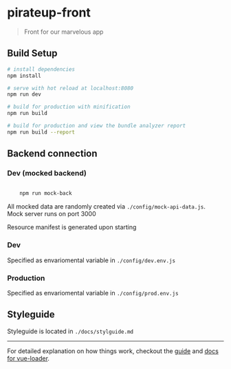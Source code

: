 # pirateup-front

> Front for our marvelous app

## Build Setup

``` bash
# install dependencies
npm install

# serve with hot reload at localhost:8080
npm run dev

# build for production with minification
npm run build

# build for production and view the bundle analyzer report
npm run build --report
```

## Backend connection

### Dev (mocked backend)

```sh

    npm run mock-back
```

All mocked data are randomly created via ```./config/mock-api-data.js```.     
Mock server runs on port 3000   

Resource manifest is generated upon starting

### Dev

Specified as envariomental variable in ```./config/dev.env.js```

### Production

Specified as envariomental variable in ```./config/prod.env.js```

## Styleguide

Styleguide is located in ```./docs/stylguide.md```

---
For detailed explanation on how things work, checkout the [guide](http://vuejs-templates.github.io/webpack/) and [docs for vue-loader](http://vuejs.github.io/vue-loader).
